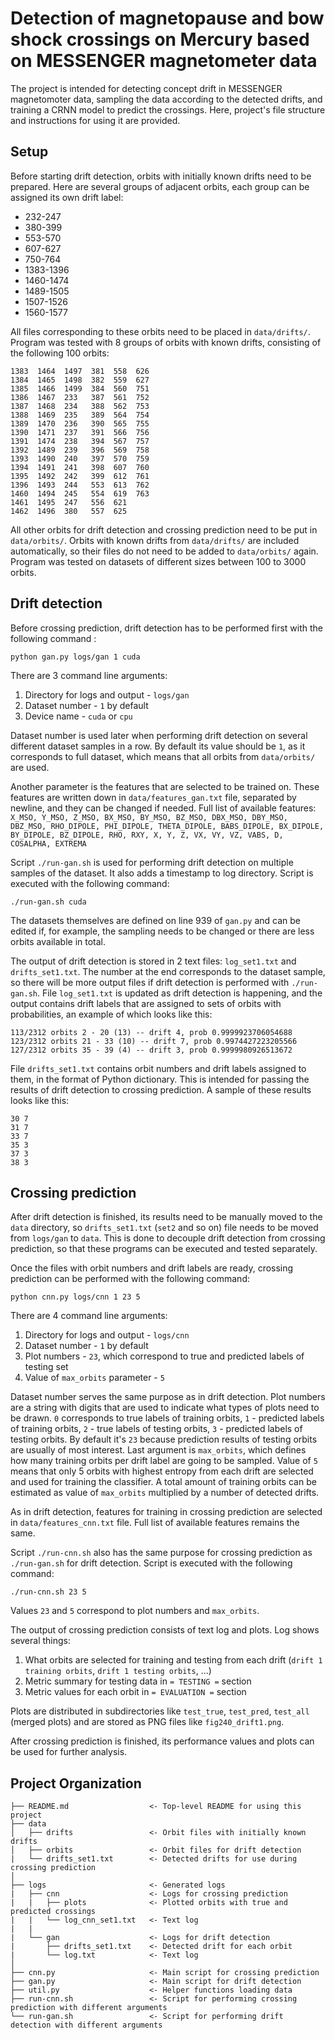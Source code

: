 Detection of magnetopause and bow shock crossings on Mercury based on MESSENGER magnetometer data
==============================

The project is intended for detecting concept drift in MESSENGER magnetomoter data, sampling the data according to the detected drifts, and training a CRNN model to predict the crossings. Here, project's file structure and instructions for using it are provided.

Setup
------------

Before starting drift detection, orbits with initially known drifts need to be prepared. Here are several groups of adjacent orbits, each group can be assigned its own drift label:

- 232-247
- 380-399
- 553-570
- 607-627
- 750-764
- 1383-1396
- 1460-1474
- 1489-1505
- 1507-1526
- 1560-1577

All files corresponding to these orbits need to be placed in `data/drifts/`. Program was tested with 8 groups of orbits with known drifts, consisting of the following 100 orbits:

```
1383  1464  1497  381  558  626
1384  1465  1498  382  559  627
1385  1466  1499  384  560  751
1386  1467  233   387  561  752
1387  1468  234   388  562  753
1388  1469  235   389  564  754
1389  1470  236   390  565  755
1390  1471  237   391  566  756
1391  1474  238   394  567  757
1392  1489  239   396  569  758
1393  1490  240   397  570  759
1394  1491  241   398  607  760
1395  1492  242   399  612  761
1396  1493  244   553  613  762
1460  1494  245   554  619  763
1461  1495  247   556  621
1462  1496  380   557  625
```

All other orbits for drift detection and crossing prediction need to be put in `data/orbits/`. Orbits with known drifts from `data/drifts/` are included automatically, so their files do not need to be added to `data/orbits/` again. Program was tested on datasets of different sizes between 100 to 3000 orbits.

Drift detection
------------
Before crossing prediction, drift detection has to be performed first with the following command :

`python gan.py logs/gan 1 cuda`

There are 3 command line arguments:
1. Directory for logs and output - `logs/gan`
2. Dataset number - `1` by default
3. Device name - `cuda` or `cpu`

Dataset number is used later when performing drift detection on several different dataset samples in a row. By default its value should be `1`, as it corresponds to full dataset, which means that all orbits from `data/orbits/` are used.

Another parameter is the features that are selected to be trained on. These features are written down in `data/features_gan.txt` file, separated by newline, and they can be changed if needed. Full list of available features: `X_MSO, Y_MSO, Z_MSO, BX_MSO, BY_MSO, BZ_MSO, DBX_MSO, DBY_MSO, DBZ_MSO, RHO_DIPOLE, PHI_DIPOLE, THETA_DIPOLE, BABS_DIPOLE, BX_DIPOLE, BY_DIPOLE, BZ_DIPOLE, RHO, RXY, X, Y, Z, VX, VY, VZ, VABS, D, COSALPHA, EXTREMA`

Script `./run-gan.sh` is used for performing drift detection on multiple samples of the dataset. It also adds a timestamp to log directory. Script is executed with the following command:

`./run-gan.sh cuda`

The datasets themselves are defined on line 939 of `gan.py` and can be edited if, for example, the sampling needs to be changed or there are less orbits available in total.

The output of drift detection is stored in 2 text files: `log_set1.txt` and `drifts_set1.txt`. The number at the end corresponds to the dataset sample, so there will be more output files if drift detection is performed with `./run-gan.sh`. File `log_set1.txt` is updated as drift detection is happening, and the output contains drift labels that are assigned to sets of orbits with probabilities, an example of which looks like this:

```
113/2312 orbits 2 - 20 (13) -- drift 4, prob 0.9999923706054688
123/2312 orbits 21 - 33 (10) -- drift 7, prob 0.9974427223205566
127/2312 orbits 35 - 39 (4) -- drift 3, prob 0.9999980926513672
```

File `drifts_set1.txt` contains orbit numbers and drift labels assigned to them, in the format of Python dictionary. This is intended for passing the results of drift detection to crossing prediction. A sample of these results looks like this:

```
30 7
31 7
33 7
35 3
37 3
38 3
```

Crossing prediction
------------
After drift detection is finished, its results need to be manually moved to the `data` directory, so `drifts_set1.txt` (`set2` and so on) file needs to be moved from `logs/gan` to `data`. This is done to decouple drift detection from crossing prediction, so that these programs can be executed and tested separately.

Once the files with orbit numbers and drift labels are ready, crossing prediction can be performed with the following command:

`python cnn.py logs/cnn 1 23 5`

There are 4 command line arguments:
1. Directory for logs and output - `logs/cnn`
2. Dataset number - `1` by default
3. Plot numbers - `23`, which correspond to true and predicted labels of testing set
4. Value of `max_orbits` parameter - `5`

Dataset number serves the same purpose as in drift detection. Plot numbers are a string with digits that are used to indicate what types of plots need to be drawn. `0` corresponds to true labels of training orbits, `1` - predicted labels of training orbits, `2` - true labels of testing orbits, `3` - predicted labels of testing orbits. By default it's `23` because prediction results of testing orbits are usually of most interest. Last argument is `max_orbits`, which defines how many training orbits per drift label are going to be sampled. Value of `5` means that only 5 orbits with highest entropy from each drift are selected and used for training the classifier. A total amount of training orbits can be estimated as value of `max_orbits` multiplied by a number of detected drifts.

As in drift detection, features for training in crossing prediction are selected in `data/features_cnn.txt` file. Full list of available features remains the same.

Script `./run-cnn.sh` also has the same purpose for crossing prediction as `./run-gan.sh` for drift detection. Script is executed with the following command:

`./run-cnn.sh 23 5`

Values `23` and `5` correspond to plot numbers and `max_orbits`.

The output of crossing prediction consists of text log and plots. Log shows several things:
1. What orbits are selected for training and testing from each drift (`drift 1 training orbits`, `drift 1 testing orbits`, ...)
2. Metric summary for testing data in `= TESTING =` section
3. Metric values for each orbit in `= EVALUATION =` section

Plots are distributed in subdirectories like `test_true`, `test_pred`, `test_all` (merged plots) and are stored as PNG files like `fig240_drift1.png`.

After crossing prediction is finished, its performance values and plots can be used for further analysis.

Project Organization
------------

    ├── README.md                  <- Top-level README for using this project
    ├── data
    │   ├── drifts                 <- Orbit files with initially known drifts
    │   ├── orbits                 <- Orbit files for drift detection
    |   └── drifts_set1.txt        <- Detected drifts for use during crossing prediction
    │
    ├── logs                       <- Generated logs
    |   ├── cnn                    <- Logs for crossing prediction
	|   |   ├── plots              <- Plotted orbits with true and predicted crossings
	|   |   └── log_cnn_set1.txt   <- Text log
	|   |
    |   └── gan                    <- Logs for drift detection
	|       ├── drifts_set1.txt    <- Detected drift for each orbit
	|       └── log.txt            <- Text log
    │
    ├── cnn.py                     <- Main script for crossing prediction
    ├── gan.py                     <- Main script for drift detection
    ├── util.py                    <- Helper functions loading data
    ├── run-cnn.sh                 <- Script for performing crossing prediction with different arguments
    └── run-gan.sh                 <- Script for performing drift detection with different arguments
    
